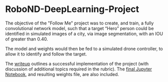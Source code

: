 # RoboND-DeepLearning-Project

The objective of the "Follow Me" project was to create, and train, a fully convolutional network model, such that a target “Hero” person could be identified in simulated images of a city, via image segmentation, with an IOU of greater than 0.40.

The model and weights would then be fed to a simulated drone controller, to allow it to identify and follow the target.

The [writeup](writeup.pdf) outlines a successful implementation of the project (with discussion of additional topics required in the rubric). The [final Jupyter Notebook](code/model_training.ipynb), and resulting weights file, are also included.

